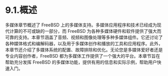 # 9.1.概述

多媒体章节概述了 FreeBSD 上的多媒体支持。多媒体应用程序和技术已经成为现代计算的不可或缺的一部分，而 FreeBSD 为各种多媒体硬件和软件提供了强大而可靠的支持。本章节涵盖了音频、视频和图像处理等多种多媒体组件。它还讨论了各种媒体格式和编解码器，以及用于多媒体创作和播放的工具和应用程序。此外，本章节还介绍了多媒体系统的配置、故障排除和优化。无论您是多媒体爱好者还是专业内容创作者，FreeBSD 都为多媒体工作提供了一个强大的平台。本章节旨在帮助充分发挥 FreeBSD 的多媒体功能，提供有用的信息和实际示例，帮助用户快速入门。
